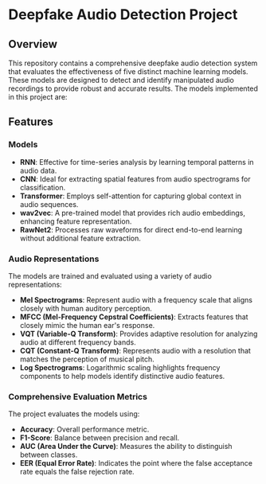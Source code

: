 # Deepfake Audio Detection Project

## Overview
This repository contains a comprehensive deepfake audio detection system that evaluates the effectiveness of five distinct machine learning models. These models are designed to detect and identify manipulated audio recordings to provide robust and accurate results. The models implemented in this project are:


## Features

### Models
- **RNN**: Effective for time-series analysis by learning temporal patterns in audio data.
- **CNN**: Ideal for extracting spatial features from audio spectrograms for classification.
- **Transformer**: Employs self-attention for capturing global context in audio sequences.
- **wav2vec**: A pre-trained model that provides rich audio embeddings, enhancing feature representation.
- **RawNet2**: Processes raw waveforms for direct end-to-end learning without additional feature extraction.

### Audio Representations
The models are trained and evaluated using a variety of audio representations:
- **Mel Spectrograms**: Represent audio with a frequency scale that aligns closely with human auditory perception.
- **MFCC (Mel-Frequency Cepstral Coefficients)**: Extracts features that closely mimic the human ear's response.
- **VQT (Variable-Q Transform)**: Provides adaptive resolution for analyzing audio at different frequency bands.
- **CQT (Constant-Q Transform)**: Represents audio with a resolution that matches the perception of musical pitch.
- **Log Spectrograms**: Logarithmic scaling highlights frequency components to help models identify distinctive audio features.

### Comprehensive Evaluation Metrics
The project evaluates the models using:
- **Accuracy**: Overall performance metric.
- **F1-Score**: Balance between precision and recall.
- **AUC (Area Under the Curve)**: Measures the ability to distinguish between classes.
- **EER (Equal Error Rate)**: Indicates the point where the false acceptance rate equals the false rejection rate.


